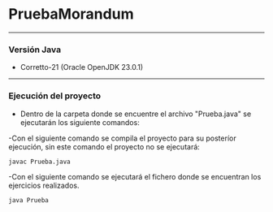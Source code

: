 # PruebaMorandum

---

### Versión Java

- Corretto-21 (Oracle OpenJDK 23.0.1)

---

### Ejecución del proyecto

- Dentro de la carpeta donde se encuentre el archivo "Prueba.java" se ejecutarán los siguiente comandos:

-Con el siguiente comando se compila el proyecto para su posteríor ejecución, sin este comando el proyecto no se ejecutará:

``javac Prueba.java``

-Con el siguiente comando se ejecutará el fichero donde se encuentran los ejercicios realizados.

``java Prueba``



